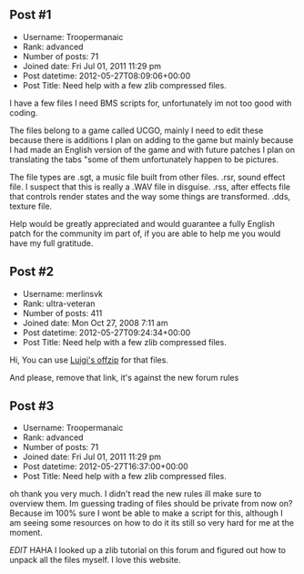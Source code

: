 ## Post #1
- Username: Troopermanaic
- Rank: advanced
- Number of posts: 71
- Joined date: Fri Jul 01, 2011 11:29 pm
- Post datetime: 2012-05-27T08:09:06+00:00
- Post Title: Need help with a few zlib compressed files.

I have a few files I need BMS scripts for, unfortunately im not too good with coding.

The files belong to a game called UCGO, mainly I need to edit these because there is additions I plan on adding to the game but mainly because I had made an English version of the game and with future patches I plan on translating the tabs "some of them unfortunately happen to be pictures.

The file types are
.sgt, a music file built from other files.
.rsr, sound effect file. I suspect that this is really a .WAV file in disguise. 
.rss, after effects file that controls render states and the way some things are transformed.
.dds, texture file.

Help would be greatly appreciated and would guarantee a fully English patch for the community im part of, if you are able to help me you would have my full gratitude.
## Post #2
- Username: merlinsvk
- Rank: ultra-veteran
- Number of posts: 411
- Joined date: Mon Oct 27, 2008 7:11 am
- Post datetime: 2012-05-27T09:24:34+00:00
- Post Title: Need help with a few zlib compressed files.

Hi,
You can use [Luigi's offzip](http://aluigi.org/mytoolz/offzip.zip) for that files.

And please, remove that link, it's against the new forum rules
## Post #3
- Username: Troopermanaic
- Rank: advanced
- Number of posts: 71
- Joined date: Fri Jul 01, 2011 11:29 pm
- Post datetime: 2012-05-27T16:37:00+00:00
- Post Title: Need help with a few zlib compressed files.

oh thank you very much. I didn't read the new rules ill make sure to overview them. Im guessing trading of files should be private from now on? Because im 100% sure I wont be able to make a script for this, although I am seeing some resources on how to do it its still so very hard for me at the moment.

*EDIT* HAHA I looked up a zlib tutorial on this forum and figured out how to unpack all the files myself. I love this website.
